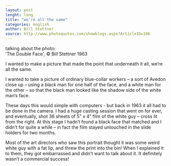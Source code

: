 ```yaml
---
layout: post
lenght: long
title: "we’re all the same"
categories: english
author: Bill Stettner
source: http://www.photoquotes.com/showblogs.aspx?ArticleID=106
---
```


talking about the photo:  
'The Double Face', © Bill Stettner 1963  

I wanted to make a picture that made the point that underneath it all, we’re all the same.  

I wanted to take a picture of ordinary blue-collar workers – a sort of Avedon close up – using a black man for one half of the face, and a white man for the other – so that the black man looked like the shadow side of the white man’s face.

These days this would simple with computers - but back in 1963 it all had to be done in the camera. I had a huge casting session that went on for ever, and eventually, shot 36 sheets of 5” x 4” film of the white guy – cross lit from the right. At this stage I hadn’t found a black face that matched and I didn’t for quite a while – in fact the film stayed untouched in the slide holders for two months.

Most of the art directors who saw this portrait thought it was some weird white guy with a fat lip, and threw the print into the bin! When I explained it to them, they got embarrassed and didn’t want to talk about it. It definitely wasn’t a commercial success!
